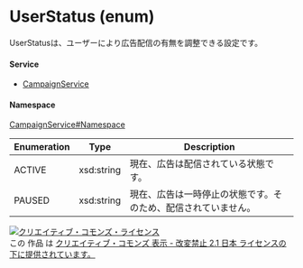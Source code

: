 

# UserStatus (enum)

UserStatusは、ユーザーにより広告配信の有無を調整できる設定です。

#### Service

+ [CampaignService](../../services/CampaignService.md)

#### Namespace

[CampaignService#Namespace](../../services/CampaignService.md#namespace)

| Enumeration  |       Type       |          Description          |
| ------------ | ---------------- | ----------------------------- |
| ACTIVE | xsd:string | 現在、広告は配信されている状態です。 |
| PAUSED | xsd:string | 現在、広告は一時停止の状態です。そのため、配信されていません。 |

<a rel="license" href="http://creativecommons.org/licenses/by-nd/2.1/jp/"><img alt="クリエイティブ・コモンズ・ライセンス" style="border-width:0" src="https://i.creativecommons.org/l/by-nd/2.1/jp/88x31.png" /></a><br />この 作品 は <a rel="license" href="http://creativecommons.org/licenses/by-nd/2.1/jp/">クリエイティブ・コモンズ 表示 - 改変禁止 2.1 日本 ライセンスの下に提供されています。</a>
